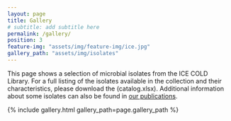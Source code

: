 ```yaml
---
layout: page
title: Gallery
# subtitle: add subtitle here
permalink: /gallery/
position: 3
feature-img: "assets/img/feature-img/ice.jpg"
gallery_path: "assets/img/isolates"
---
```


This page shows a selection of microbial isolates from the ICE COLD Library. For a full listing of the isolates available in the collection and their characteristics, please download the (catalog.xlsx). Additional information about some isolates can also be found in [our publications](/publications).

{% include gallery.html gallery_path=page.gallery_path %}
